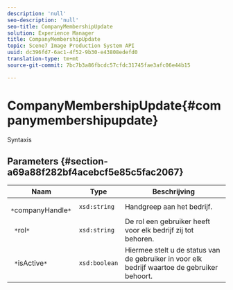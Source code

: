 ```yaml
---
description: 'null'
seo-description: 'null'
seo-title: CompanyMembershipUpdate
solution: Experience Manager
title: CompanyMembershipUpdate
topic: Scene7 Image Production System API
uuid: dc396fd7-6ac1-4f52-9b30-e43808edefd0
translation-type: tm+mt
source-git-commit: 7bc7b3a86fbcdc57cfdc31745fae3afc06e44b15

---
```



# CompanyMembershipUpdate{#companymembershipupdate}

Syntaxis

## Parameters {#section-a69a88f282bf4acebcf5e85c5fac2067}

| Naam | Type | Beschrijving |
|---|---|---|
| ` *`companyHandle`*` | `xsd:string` | Handgreep aan het bedrijf. |
| ` *`rol`*` | `xsd:string` | De rol een gebruiker heeft voor elk bedrijf zij tot behoren. |
| ` *`isActive`*` | `xsd:boolean` | Hiermee stelt u de status van de gebruiker in voor elk bedrijf waartoe de gebruiker behoort. |

